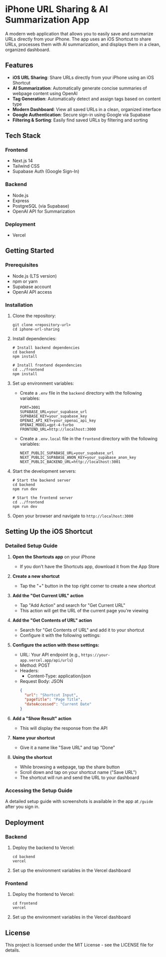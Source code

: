 # iPhone URL Sharing & AI Summarization App

A modern web application that allows you to easily save and summarize URLs directly from your iPhone. The app uses an iOS Shortcut to share URLs, processes them with AI summarization, and displays them in a clean, organized dashboard.

## Features

- **iOS URL Sharing**: Share URLs directly from your iPhone using an iOS Shortcut
- **AI Summarization**: Automatically generate concise summaries of webpage content using OpenAI
- **Tag Generation**: Automatically detect and assign tags based on content type
- **Modern Dashboard**: View all saved URLs in a clean, organized interface
- **Google Authentication**: Secure sign-in using Google via Supabase
- **Filtering & Sorting**: Easily find saved URLs by filtering and sorting

## Tech Stack

### Frontend
- Next.js 14
- Tailwind CSS
- Supabase Auth (Google Sign-In)

### Backend
- Node.js
- Express
- PostgreSQL (via Supabase)
- OpenAI API for Summarization

### Deployment
- Vercel

## Getting Started

### Prerequisites

- Node.js (LTS version)
- npm or yarn
- Supabase account
- OpenAI API access

### Installation

1. Clone the repository:
   ```
   git clone <repository-url>
   cd iphone-url-sharing
   ```

2. Install dependencies:
   ```
   # Install backend dependencies
   cd backend
   npm install

   # Install frontend dependencies
   cd ../frontend
   npm install
   ```

3. Set up environment variables:
   - Create a `.env` file in the `backend` directory with the following variables:
     ```
     PORT=3001
     SUPABASE_URL=your_supabase_url
     SUPABASE_KEY=your_supabase_key
     OPENAI_API_KEY=your_openai_api_key
     OPENAI_MODEL=gpt-4-turbo
     FRONTEND_URL=http://localhost:3000
     ```
   - Create a `.env.local` file in the `frontend` directory with the following variables:
     ```
     NEXT_PUBLIC_SUPABASE_URL=your_supabase_url
     NEXT_PUBLIC_SUPABASE_ANON_KEY=your_supabase_anon_key
     NEXT_PUBLIC_BACKEND_URL=http://localhost:3001
     ```

4. Start the development servers:
   ```
   # Start the backend server
   cd backend
   npm run dev

   # Start the frontend server
   cd ../frontend
   npm run dev
   ```

5. Open your browser and navigate to `http://localhost:3000`

## Setting Up the iOS Shortcut

### Detailed Setup Guide

1. **Open the Shortcuts app** on your iPhone
   - If you don't have the Shortcuts app, download it from the App Store

2. **Create a new shortcut**
   - Tap the "+" button in the top right corner to create a new shortcut

3. **Add the "Get Current URL" action**
   - Tap "Add Action" and search for "Get Current URL"
   - This action will get the URL of the current page you're viewing

4. **Add the "Get Contents of URL" action**
   - Search for "Get Contents of URL" and add it to your shortcut
   - Configure it with the following settings:

5. **Configure the action with these settings:**
   - URL: Your API endpoint (e.g., `https://your-app.vercel.app/api/urls`)
   - Method: POST
   - Headers:
     - Content-Type: application/json
   - Request Body: JSON
     ```json
     {
       "url": "Shortcut Input",
       "pageTitle": "Page Title",
       "dateAccessed": "Current Date"
     }
     ```

6. **Add a "Show Result" action**
   - This will display the response from the API

7. **Name your shortcut**
   - Give it a name like "Save URL" and tap "Done"

8. **Using the shortcut**
   - While browsing a webpage, tap the share button
   - Scroll down and tap on your shortcut name ("Save URL")
   - The shortcut will run and send the URL to your dashboard

### Accessing the Setup Guide

A detailed setup guide with screenshots is available in the app at `/guide` after you sign in.

## Deployment

### Backend

1. Deploy the backend to Vercel:
   ```
   cd backend
   vercel
   ```

2. Set up the environment variables in the Vercel dashboard

### Frontend

1. Deploy the frontend to Vercel:
   ```
   cd frontend
   vercel
   ```

2. Set up the environment variables in the Vercel dashboard

## License

This project is licensed under the MIT License - see the LICENSE file for details. 